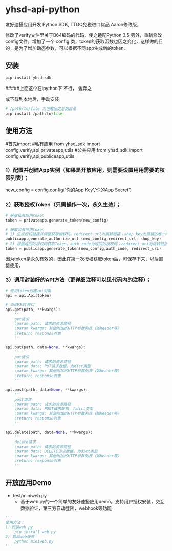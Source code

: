 # yhsd-api-python

友好速搭应用开发 Python SDK, TTGO免税进口优品 Aaron修改版，

修改了verify文件里关于B64编码的代码，使之适配Python 3.5
另外，重新修改config文件，增加了一个 config 类，token的获取函数也因之变化，这样做的目的，是为了增加动态参数，可以根据不同app生成新的token.

## 安装

```python
pip install yhsd-sdk
```
#####上面这个在ipython下 不行， 舍弃之


或下载到本地后，手动安装

```python
# /path/to/file 为包解压之后的目录
pip install /path/to/file
```

## 使用方法
#首先import
#私有应用
from yhsd_sdk import config,verify,api,privateapp,utils
#公共应用
from yhsd_sdk import config,verify,api,publiceapp,utils

### 1）配置并创建App实例（如果是开放应用，则需要设置用用需要的权限列表）；

new_config = config.config('你的App Key','你的App Secret')


### 2）获取授权Token（只需操作一次，永久生效）；

```python
# 获取私有应用token
token = privateapp.generate_token(new_config)

# 获取公有应用token
# 1) 生成授权链接并调整获取授权码。redirect_url为跳转链接；shop_key为商铺的唯一key
publicapp.generate_authorize_url (new_config,redirect_url, shop_key)
# 2) 根据返回的授权码获取Token。auth_code为返回的授权码；redirect_uri为跳转链接
token = publicapp.generate_token(new_config,auth_code, redirect_uri)
```

因为token是永久有效的，因此在第一次授权获取token后，可保存下来，以后直接使用。

### 3）调用封装好的API方法（更详细注释可以见代码内的注释）；

```python
# 使用token创建api对象
api = api.Api(token)

# 调用REST接口
api.get(path, **kwargs):
    '''
    get请求
    :param path: 请求的资源路径
    :param kwargs: 其他附加的HTTP参数列表（如header等）
    :return: response对象
    '''

api.put(path, data=None, **kwargs):
    '''
    put请求
    :param path: 请求的资源路径
    :param data: PUT请求数据，为dict类型
    :param kwargs: 其他附加的HTTP参数列表（如header等）
    :return: response对象
    '''

api.post(path, data=None, **kwargs):
    '''
    post请求
    :param path: 请求的资源路径
    :param data: POST请求数据，为dict类型
    :param kwargs: 其他附加的HTTP参数列表（如header等）
    :return: response对象
    '''

api.delete(path, data=None, **kwargs):
    '''
    delete请求
    :param path: 请求的资源路径
    :param data: DELETE请求数据，为dict类型
    :param kwargs: 其他附加的HTTP参数列表（如header等）
    :return: response对象
    '''
```

## 开放应用Demo
* test/miniweb.py
    * 基于web.py的一个简单的友好速搭应用demo。支持用户授权安装，交互数据验证，第三方自动登陆，webhook等功能

```python
'''
使用方法：
1）安装web.py
    pip install web.py
2) 启动web服务
    python miniweb.py
'''
```
